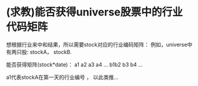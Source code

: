 # (求教)能否获得universe股票中的行业代码矩阵


想根据行业来中和结果，所以需要stock对应的行业编码矩阵：
例如，universe中有两只股: stockA， stockB.

能否获得矩阵(stock*date)：
                 a1 a2 a3 a4 ...
                 b1b2 b3 b4 ...
                 
a1代表stockA在第一天的行业编号 ， 以此类推...